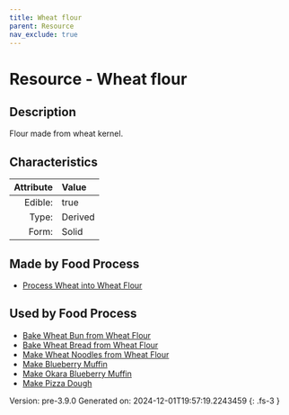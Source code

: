 ```yaml
---
title: Wheat flour
parent: Resource
nav_exclude: true
---
```

# Resource - Wheat flour

## Description
Flour made from wheat kernel.

## Characteristics

| Attribute      | Value |
|--------:|:------|
|Edible:|true|
|Type:|Derived|
|Form:|Solid|
 



## Made by Food Process

- [Process Wheat into Wheat Flour](../food/process-wheat-into-wheat-flour.html)

    
## Used by Food Process

- [Bake Wheat Bun from Wheat Flour](../food/bake-wheat-bun-from-wheat-flour.html)
- [Bake Wheat Bread from Wheat Flour](../food/bake-wheat-bread-from-wheat-flour.html)
- [Make Wheat Noodles from Wheat Flour](../food/make-wheat-noodles-from-wheat-flour.html)
- [Make Blueberry Muffin](../food/make-blueberry-muffin.html)
- [Make Okara Blueberry Muffin](../food/make-okara-blueberry-muffin.html)
- [Make Pizza Dough](../food/make-pizza-dough.html)


Version: pre-3.9.0 Generated on: 2024-12-01T19:57:19.2243459
{: .fs-3 }
